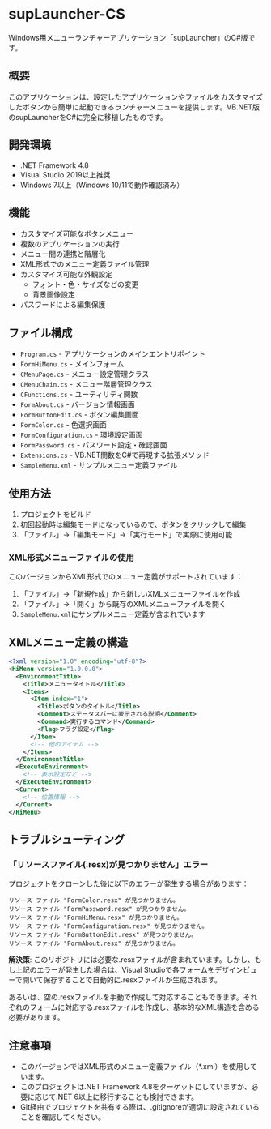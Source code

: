 # supLauncher-CS

Windows用メニューランチャーアプリケーション「supLauncher」のC#版です。

## 概要

このアプリケーションは、設定したアプリケーションやファイルをカスタマイズしたボタンから簡単に起動できるランチャーメニューを提供します。VB.NET版のsupLauncherをC#に完全に移植したものです。

## 開発環境

- .NET Framework 4.8
- Visual Studio 2019以上推奨
- Windows 7以上（Windows 10/11で動作確認済み）

## 機能

- カスタマイズ可能なボタンメニュー
- 複数のアプリケーションの実行
- メニュー間の連携と階層化
- XML形式でのメニュー定義ファイル管理
- カスタマイズ可能な外観設定
  - フォント・色・サイズなどの変更
  - 背景画像設定
- パスワードによる編集保護

## ファイル構成

- `Program.cs` - アプリケーションのメインエントリポイント
- `FormHiMenu.cs` - メインフォーム
- `CMenuPage.cs` - メニュー設定管理クラス
- `CMenuChain.cs` - メニュー階層管理クラス
- `CFunctions.cs` - ユーティリティ関数
- `FormAbout.cs` - バージョン情報画面
- `FormButtonEdit.cs` - ボタン編集画面
- `FormColor.cs` - 色選択画面
- `FormConfiguration.cs` - 環境設定画面
- `FormPassword.cs` - パスワード設定・確認画面
- `Extensions.cs` - VB.NET関数をC#で再現する拡張メソッド
- `SampleMenu.xml` - サンプルメニュー定義ファイル

## 使用方法

1. プロジェクトをビルド
2. 初回起動時は編集モードになっているので、ボタンをクリックして編集
3. 「ファイル」→「編集モード」→「実行モード」で実際に使用可能

### XML形式メニューファイルの使用

このバージョンからXML形式でのメニュー定義がサポートされています：

1. 「ファイル」→「新規作成」から新しいXMLメニューファイルを作成
2. 「ファイル」→「開く」から既存のXMLメニューファイルを開く
3. `SampleMenu.xml`にサンプルメニュー定義が含まれています

## XMLメニュー定義の構造

```xml
<?xml version="1.0" encoding="utf-8"?>
<HiMenu version="1.0.0.0">
  <EnvironmentTitle>
    <Title>メニュータイトル</Title>
    <Items>
      <Item index="1">
        <Title>ボタンのタイトル</Title>
        <Comment>ステータスバーに表示される説明</Comment>
        <Command>実行するコマンド</Command>
        <Flag>フラグ設定</Flag>
      </Item>
      <!-- 他のアイテム -->
    </Items>
  </EnvironmentTitle>
  <ExecuteEnvironment>
    <!-- 表示設定など -->
  </ExecuteEnvironment>
  <Current>
    <!-- 位置情報 -->
  </Current>
</HiMenu>
```

## トラブルシューティング

### 「リソースファイル(.resx)が見つかりません」エラー

プロジェクトをクローンした後に以下のエラーが発生する場合があります：

```
リソース ファイル "FormColor.resx" が見つかりません。
リソース ファイル "FormPassword.resx" が見つかりません。
リソース ファイル "FormHiMenu.resx" が見つかりません。
リソース ファイル "FormConfiguration.resx" が見つかりません。
リソース ファイル "FormButtonEdit.resx" が見つかりません。
リソース ファイル "FormAbout.resx" が見つかりません。
```

**解決策**:
このリポジトリには必要な.resxファイルが含まれています。しかし、もし上記のエラーが発生した場合は、Visual Studioで各フォームをデザインビューで開いて保存することで自動的に.resxファイルが生成されます。

あるいは、空の.resxファイルを手動で作成して対応することもできます。それぞれのフォームに対応する.resxファイルを作成し、基本的なXML構造を含める必要があります。

## 注意事項

- このバージョンではXML形式のメニュー定義ファイル（*.xml）を使用しています。
- このプロジェクトは.NET Framework 4.8をターゲットにしていますが、必要に応じて.NET 6以上に移行することも検討できます。
- Git経由でプロジェクトを共有する際は、.gitignoreが適切に設定されていることを確認してください。

